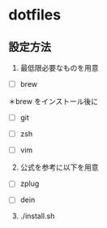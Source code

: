 # dotfiles

## 設定方法

1. 最低限必要なものを用意

- [ ] brew

＊brew をインストール後に

- [ ] git

- [ ] zsh

- [ ] vim

2. 公式を参考に以下を用意

- [ ] zplug

- [ ] dein

3. ./install.sh
